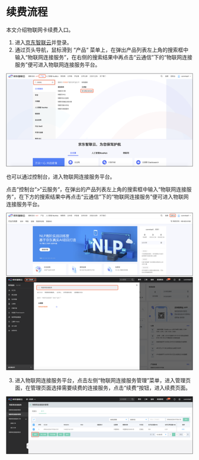 
# 续费流程

本文介绍物联网卡续费入口。

1. 进入[京东智联云](https://console.jdcloud.com/overview)并登录。
2. 通过页头导航，鼠标滑到 “产品“ 菜单上，在弹出产品列表左上角的搜索框中输入“物联网连接服务”，在右侧的搜索结果中再点击“云通信”下的“物联网连接服务”便可进入物联网连接服务平台。

![物联网连接服务 控制台](../../../../image/Query-Card-Service/0426-c1.png)

也可以通过控制台，进入物联网连接服务平台。

点击“控制台“>“云服务“，在弹出的产品列表左上角的搜索框中输入“物联网连接服务”，在下方的搜索结果中再点击“云通信”下的“物联网连接服务”便可进入物联网连接服务平台。

![物联网连接服务 控制台](../../../../image/Query-Card-Service/0426-c3.png)
![物联网连接服务 控制台](../../../../image/Query-Card-Service/0426-c4.png)

3. 进入物联网连接服务平台，点击左侧“物联网连接服务管理”菜单，进入管理页面，在管理页面选择需要续费的连接服务，点击“续费“按钮，进入续费页面。

![物联网连接服务 卡管理](../../../../image/Query-Card-Service/0426-xf1.png)
